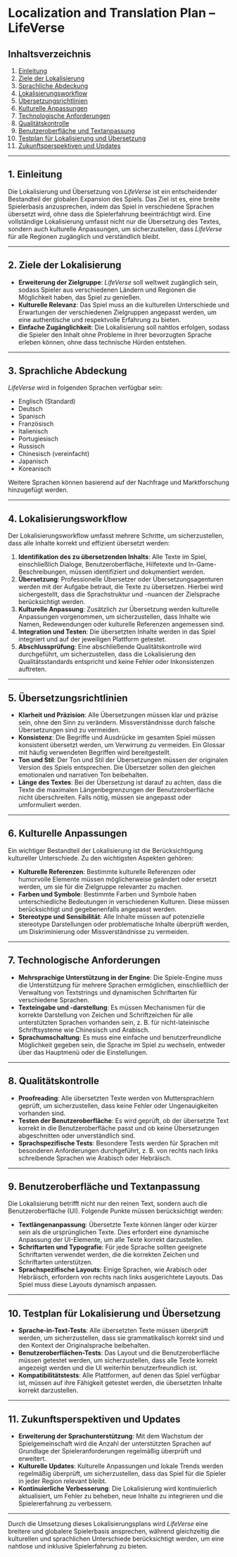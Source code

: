 # Localization and Translation Plan – LifeVerse

## Inhaltsverzeichnis
1. [Einleitung](#einleitung)
2. [Ziele der Lokalisierung](#ziele-der-lokalisierung)
3. [Sprachliche Abdeckung](#sprachliche-abdeckung)
4. [Lokalisierungsworkflow](#lokalisierungsworkflow)
5. [Übersetzungsrichtlinien](#übersetzungsrichtlinien)
6. [Kulturelle Anpassungen](#kulturelle-anpassungen)
7. [Technologische Anforderungen](#technologische-anforderungen)
8. [Qualitätskontrolle](#qualitätskontrolle)
9. [Benutzeroberfläche und Textanpassung](#benutzeroberfläche-und-textanpassung)
10. [Testplan für Lokalisierung und Übersetzung](#testplan-für-lokalisierung-und-übersetzung)
11. [Zukunftsperspektiven und Updates](#zukunftsperspektiven-und-updates)

---

## 1. Einleitung

Die Lokalisierung und Übersetzung von *LifeVerse* ist ein entscheidender Bestandteil der globalen Expansion des Spiels. Das Ziel ist es, eine breite Spielerbasis anzusprechen, indem das Spiel in verschiedene Sprachen übersetzt wird, ohne dass die Spielerfahrung beeinträchtigt wird. Eine vollständige Lokalisierung umfasst nicht nur die Übersetzung des Textes, sondern auch kulturelle Anpassungen, um sicherzustellen, dass *LifeVerse* für alle Regionen zugänglich und verständlich bleibt.

---

## 2. Ziele der Lokalisierung

- **Erweiterung der Zielgruppe**: *LifeVerse* soll weltweit zugänglich sein, sodass Spieler aus verschiedenen Ländern und Regionen die Möglichkeit haben, das Spiel zu genießen.
- **Kulturelle Relevanz**: Das Spiel muss an die kulturellen Unterschiede und Erwartungen der verschiedenen Zielgruppen angepasst werden, um eine authentische und respektvolle Erfahrung zu bieten.
- **Einfache Zugänglichkeit**: Die Lokalisierung soll nahtlos erfolgen, sodass die Spieler den Inhalt ohne Probleme in ihrer bevorzugten Sprache erleben können, ohne dass technische Hürden entstehen.

---

## 3. Sprachliche Abdeckung

*LifeVerse* wird in folgenden Sprachen verfügbar sein:

- Englisch (Standard)
- Deutsch
- Spanisch
- Französisch
- Italienisch
- Portugiesisch
- Russisch
- Chinesisch (vereinfacht)
- Japanisch
- Koreanisch

Weitere Sprachen können basierend auf der Nachfrage und Marktforschung hinzugefügt werden.

---

## 4. Lokalisierungsworkflow

Der Lokalisierungsworkflow umfasst mehrere Schritte, um sicherzustellen, dass alle Inhalte korrekt und effizient übersetzt werden:

1. **Identifikation des zu übersetzenden Inhalts**: Alle Texte im Spiel, einschließlich Dialoge, Benutzeroberfläche, Hilfetexte und In-Game-Beschreibungen, müssen identifiziert und dokumentiert werden.
2. **Übersetzung**: Professionelle Übersetzer oder Übersetzungsagenturen werden mit der Aufgabe betraut, die Texte zu übersetzen. Hierbei wird sichergestellt, dass die Sprachstruktur und -nuancen der Zielsprache berücksichtigt werden.
3. **Kulturelle Anpassung**: Zusätzlich zur Übersetzung werden kulturelle Anpassungen vorgenommen, um sicherzustellen, dass Inhalte wie Namen, Redewendungen oder kulturelle Referenzen angemessen sind.
4. **Integration und Testen**: Die übersetzten Inhalte werden in das Spiel integriert und auf der jeweiligen Plattform getestet.
5. **Abschlussprüfung**: Eine abschließende Qualitätskontrolle wird durchgeführt, um sicherzustellen, dass die Lokalisierung den Qualitätsstandards entspricht und keine Fehler oder Inkonsistenzen auftreten.

---

## 5. Übersetzungsrichtlinien

- **Klarheit und Präzision**: Alle Übersetzungen müssen klar und präzise sein, ohne den Sinn zu verändern. Missverständnisse durch falsche Übersetzungen sind zu vermeiden.
- **Konsistenz**: Die Begriffe und Ausdrücke im gesamten Spiel müssen konsistent übersetzt werden, um Verwirrung zu vermeiden. Ein Glossar mit häufig verwendeten Begriffen wird bereitgestellt.
- **Ton und Stil**: Der Ton und Stil der Übersetzungen müssen der originalen Version des Spiels entsprechen. Die Übersetzer sollen den gleichen emotionalen und narrativen Ton beibehalten.
- **Länge des Textes**: Bei der Übersetzung ist darauf zu achten, dass die Texte die maximalen Längenbegrenzungen der Benutzeroberfläche nicht überschreiten. Falls nötig, müssen sie angepasst oder umformuliert werden.

---

## 6. Kulturelle Anpassungen

Ein wichtiger Bestandteil der Lokalisierung ist die Berücksichtigung kultureller Unterschiede. Zu den wichtigsten Aspekten gehören:

- **Kulturelle Referenzen**: Bestimmte kulturelle Referenzen oder humorvolle Elemente müssen möglicherweise geändert oder ersetzt werden, um sie für die Zielgruppe relevanter zu machen.
- **Farben und Symbole**: Bestimmte Farben und Symbole haben unterschiedliche Bedeutungen in verschiedenen Kulturen. Diese müssen berücksichtigt und gegebenenfalls angepasst werden.
- **Stereotype und Sensibilität**: Alle Inhalte müssen auf potenzielle stereotype Darstellungen oder problematische Inhalte überprüft werden, um Diskriminierung oder Missverständnisse zu vermeiden.

---

## 7. Technologische Anforderungen

- **Mehrsprachige Unterstützung in der Engine**: Die Spiele-Engine muss die Unterstützung für mehrere Sprachen ermöglichen, einschließlich der Verwaltung von Textstrings und dynamischen Schriftarten für verschiedene Sprachen.
- **Texteingabe und -darstellung**: Es müssen Mechanismen für die korrekte Darstellung von Zeichen und Schriftzeichen für alle unterstützten Sprachen vorhanden sein, z. B. für nicht-lateinische Schriftsysteme wie Chinesisch und Arabisch.
- **Sprachumschaltung**: Es muss eine einfache und benutzerfreundliche Möglichkeit gegeben sein, die Sprache im Spiel zu wechseln, entweder über das Hauptmenü oder die Einstellungen.

---

## 8. Qualitätskontrolle

- **Proofreading**: Alle übersetzten Texte werden von Muttersprachlern geprüft, um sicherzustellen, dass keine Fehler oder Ungenauigkeiten vorhanden sind.
- **Testen der Benutzeroberfläche**: Es wird geprüft, ob der übersetzte Text korrekt in die Benutzeroberfläche passt und ob keine Übersetzungen abgeschnitten oder unverständlich sind.
- **Sprachspezifische Tests**: Besondere Tests werden für Sprachen mit besonderen Anforderungen durchgeführt, z. B. von rechts nach links schreibende Sprachen wie Arabisch oder Hebräisch.

---

## 9. Benutzeroberfläche und Textanpassung

Die Lokalisierung betrifft nicht nur den reinen Text, sondern auch die Benutzeroberfläche (UI). Folgende Punkte müssen berücksichtigt werden:

- **Textlängenanpassung**: Übersetzte Texte können länger oder kürzer sein als die ursprünglichen Texte. Dies erfordert eine dynamische Anpassung der UI-Elemente, um alle Texte korrekt darzustellen.
- **Schriftarten und Typografie**: Für jede Sprache sollten geeignete Schriftarten verwendet werden, die die korrekten Zeichen und Schriftarten unterstützen.
- **Sprachspezifische Layouts**: Einige Sprachen, wie Arabisch oder Hebräisch, erfordern von rechts nach links ausgerichtete Layouts. Das Spiel muss diese Layouts dynamisch anpassen.

---

## 10. Testplan für Lokalisierung und Übersetzung

- **Sprache-in-Text-Tests**: Alle übersetzten Texte müssen überprüft werden, um sicherzustellen, dass sie grammatikalisch korrekt sind und den Kontext der Originalsprache beibehalten.
- **Benutzeroberflächen-Tests**: Das Layout und die Benutzeroberfläche müssen getestet werden, um sicherzustellen, dass alle Texte korrekt angezeigt werden und die UI weiterhin benutzerfreundlich ist.
- **Kompatibilitätstests**: Alle Plattformen, auf denen das Spiel verfügbar ist, müssen auf ihre Fähigkeit getestet werden, die übersetzten Inhalte korrekt darzustellen.

---

## 11. Zukunftsperspektiven und Updates

- **Erweiterung der Sprachunterstützung**: Mit dem Wachstum der Spielgemeinschaft wird die Anzahl der unterstützten Sprachen auf Grundlage der Spieleranforderungen regelmäßig überprüft und erweitert.
- **Kulturelle Updates**: Kulturelle Anpassungen und lokale Trends werden regelmäßig überprüft, um sicherzustellen, dass das Spiel für die Spieler in jeder Region relevant bleibt.
- **Kontinuierliche Verbesserung**: Die Lokalisierung wird kontinuierlich aktualisiert, um Fehler zu beheben, neue Inhalte zu integrieren und die Spielererfahrung zu verbessern.

---

Durch die Umsetzung dieses Lokalisierungsplans wird *LifeVerse* eine breitere und globalere Spielerbasis ansprechen, während gleichzeitig die kulturellen und sprachlichen Unterschiede berücksichtigt werden, um eine nahtlose und inklusive Spielerfahrung zu bieten.